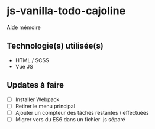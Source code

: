# js-vanilla-todo-cajoline
Aide mémoire

## Technologie(s) utilisée(s)
- HTML / SCSS
- Vue JS

## Updates à faire 
- [ ] Installer Webpack
- [ ] Retirer le menu principal 
- [ ] Ajouter un compteur des tâches restantes / effectuées
- [ ] Migrer vers du ES6 dans un fichier .js séparé
